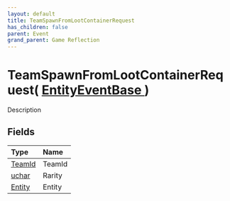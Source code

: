```yaml
---
layout: default
title: TeamSpawnFromLootContainerRequest
has_children: false
parent: Event
grand_parent: Game Reflection
---
```

# TeamSpawnFromLootContainerRequest( [ EntityEventBase ](/docs/game-reflection/events/entity_event_base) )
Description 

## Fields

| Type | Name |
|:-------------|:--------------|
| [TeamId](/docs/game-reflection/classes/team_id) | TeamId |
| [uchar](/docs/game-reflection/enums/uchar) | Rarity |
| [Entity](/docs/game-reflection/classes/entity) | Entity |

